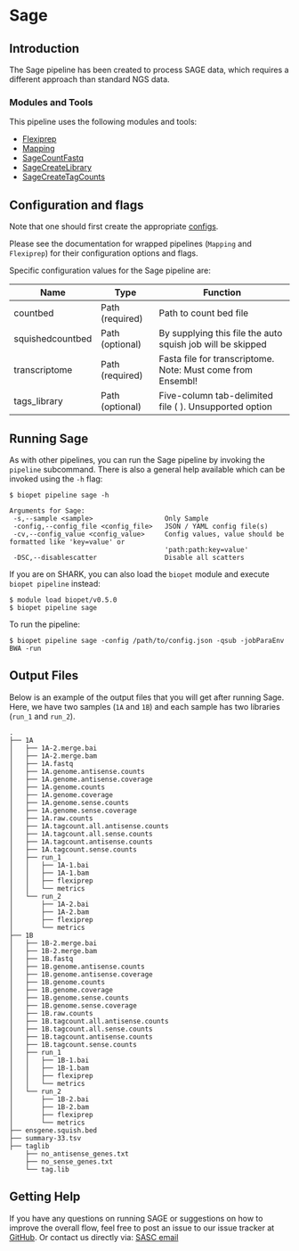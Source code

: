 # Sage

## Introduction

The Sage pipeline has been created to process SAGE data, which requires a different approach than standard NGS data.

### Modules and Tools

This pipeline uses the following modules and tools:

* [Flexiprep](flexiprep.md)
* [Mapping](mapping.md)
* [SageCountFastq](../tools/sagetools.md)
* [SageCreateLibrary](../tools/sagetools.md)
* [SageCreateTagCounts](../tools/sagetools.md)


## Configuration and flags

Note that one should first create the appropriate [configs](../general/config.md).

Please see the documentation for wrapped pipelines (`Mapping` and `Flexiprep`) for their configuration options and flags.

Specific configuration values for the Sage pipeline are:

| Name | Type | Function |
| ---- | ---- | -------- |
| countbed | Path (required) | Path to count bed file |
| squishedcountbed | Path (optional) | By supplying this file the auto squish job will be skipped |
| transcriptome | Path (required) | Fasta file for transcriptome. Note: Must come from Ensembl! |
| tags_library | Path (optional) | Five-column tab-delimited file (<tag> <firstTag> <AllTags> <FirstAntiTag> <AllAntiTags>). Unsupported option |

## Running Sage

As with other pipelines, you can run the Sage pipeline by invoking the `pipeline` subcommand. There is also a general help available which can be invoked using the `-h` flag:

~~~
$ biopet pipeline sage -h

Arguments for Sage:
 -s,--sample <sample>                  Only Sample
 -config,--config_file <config_file>   JSON / YAML config file(s)
 -cv,--config_value <config_value>     Config values, value should be formatted like 'key=value' or
                                       'path:path:key=value'
 -DSC,--disablescatter                 Disable all scatters

~~~

If you are on SHARK, you can also load the `biopet` module and execute `biopet pipeline` instead:

~~~
$ module load biopet/v0.5.0
$ biopet pipeline sage

~~~

To run the pipeline:
~~~
$ biopet pipeline sage -config /path/to/config.json -qsub -jobParaEnv BWA -run
~~~


## Output Files

Below is an example of the output files that you will get after running Sage. Here, we have two samples (`1A` and `1B`) and each sample has two libraries (`run_1` and `run_2`).

~~~
.
├── 1A
│   ├── 1A-2.merge.bai
│   ├── 1A-2.merge.bam
│   ├── 1A.fastq
│   ├── 1A.genome.antisense.counts
│   ├── 1A.genome.antisense.coverage
│   ├── 1A.genome.counts
│   ├── 1A.genome.coverage
│   ├── 1A.genome.sense.counts
│   ├── 1A.genome.sense.coverage
│   ├── 1A.raw.counts
│   ├── 1A.tagcount.all.antisense.counts
│   ├── 1A.tagcount.all.sense.counts
│   ├── 1A.tagcount.antisense.counts
│   ├── 1A.tagcount.sense.counts
│   ├── run_1
│   │   ├── 1A-1.bai
│   │   ├── 1A-1.bam
│   │   ├── flexiprep
│   │   └── metrics
│   └── run_2
│       ├── 1A-2.bai
│       ├── 1A-2.bam
│       ├── flexiprep
│       └── metrics
├── 1B
│   ├── 1B-2.merge.bai
│   ├── 1B-2.merge.bam
│   ├── 1B.fastq
│   ├── 1B.genome.antisense.counts
│   ├── 1B.genome.antisense.coverage
│   ├── 1B.genome.counts
│   ├── 1B.genome.coverage
│   ├── 1B.genome.sense.counts
│   ├── 1B.genome.sense.coverage
│   ├── 1B.raw.counts
│   ├── 1B.tagcount.all.antisense.counts
│   ├── 1B.tagcount.all.sense.counts
│   ├── 1B.tagcount.antisense.counts
│   ├── 1B.tagcount.sense.counts
│   ├── run_1
│   │   ├── 1B-1.bai
│   │   ├── 1B-1.bam
│   │   ├── flexiprep
│   │   └── metrics
│   └── run_2
│       ├── 1B-2.bai
│       ├── 1B-2.bam
│       ├── flexiprep
│       └── metrics
├── ensgene.squish.bed
├── summary-33.tsv
├── taglib
    ├── no_antisense_genes.txt
    ├── no_sense_genes.txt
    └── tag.lib
~~~

## Getting Help

If you have any questions on running SAGE or suggestions on how to improve the overall flow, feel free to post an issue to our issue tracker at [GitHub](https://github.com/biopet/biopet).
Or contact us directly via: [SASC email](mailto:SASC@lumc.nl)
